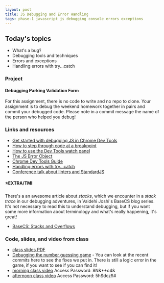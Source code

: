 ```yaml
---
layout: post
title: JS Debugging and Error Handling
tags: phase-1 javascript js debugging console errors exceptions
---
```


## Today's topics

- What's a bug?
- Debugging tools and techniques
- Errors and exceptions
- Handling errors with try...catch

### Project
#### Debugging Parking Validation Form

For this assignment, there is no code to write and no repo to clone. Your assignment is to debug the weekend homework together in pairs and commit your debugged code. Please note in a commit message the name of the person who helped you debug!

### Links and resources

- [Get started with debugging JS in Chrome Dev Tools](https://developers.google.com/web/tools/chrome-devtools/javascript)
- [How to step through code at a breakpoint](https://developers.google.com/web/tools/chrome-devtools/javascript/reference#stepping)
- [How to use the Dev Tools watch panel](https://developers.google.com/web/tools/chrome-devtools/javascript/reference#watch)
- [The JS Error Object](https://developer.mozilla.org/en-US/docs/Web/JavaScript/Reference/Global_Objects/Error)
- [Chrome Dev Tools Guide](https://developers.google.com/web/tools/chrome-devtools)
- [Handling errors with try...catch](https://developer.mozilla.org/en-US/docs/Web/JavaScript/Guide/Control_flow_and_error_handling#try...catch_statement)
- [Conference talk about linters and StandardJS](https://www.youtube.com/watch?v=kuHfMw8j4xk)

#### ⭐️EXTRA/TMI

There's a an awesome article about _stacks_, which we encounter in a _stack trace_ in our debugging adventures, in Vaidehi Joshi's BaseCS blog series. It's not necessary to read this to understand debugging, but if you want some more information about terminology and what's really happening, it's great!

- [BaseCS: Stacks and Overflows](https://medium.com/basecs/stacks-and-overflows-dbcf7854dc67)

### Code, slides, and video from class

- [class slides PDF](/slide-decks/js-debugging.pdf)
- [Debugging the number guessing game](https://github.com/momentum-team-1/examples/tree/master/debugging-practice) - You can look at the recent commits here to see the fixes we put in. There is still a logic error in the game, if you want to see if you can find it!
- [morning class video](https://us02web.zoom.us/rec/share/yo9fL7H_12xObaedtkrlZ_MgR4_OX6a81SMf__BczkoKeMRqu5w3Dsr07HDPEzrE) Access Password: 8N&*+o4&
- [afternoon class video](https://us02web.zoom.us/rec/share/75VTdKD_02VLGaf29VzFa7EMFdjiaaa8gCcarKEPzEhtOEnxef2CJsGUgHsStmZJ) Access Password: 5h$dcz9#
